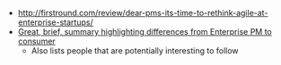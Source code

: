 - http://firstround.com/review/dear-pms-its-time-to-rethink-agile-at-enterprise-startups/
- [Great, brief, summary highlighting differences from Enterprise PM to consumer](https://medium.com/@BlairReeves/product-management-for-the-enterprise-f1118798376f)
  - Also lists people that are potentially interesting to follow



